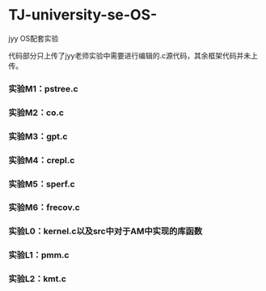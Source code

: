 # TJ-university-se-OS-
jyy OS配套实验

代码部分只上传了jyy老师实验中需要进行编辑的.c源代码，其余框架代码并未上传。

### 实验M1：pstree.c
### 实验M2：co.c
### 实验M3：gpt.c
### 实验M4：crepl.c
### 实验M5：sperf.c
### 实验M6：frecov.c
### 实验L0：kernel.c以及src中对于AM中实现的库函数
### 实验L1：pmm.c
### 实验L2：kmt.c
